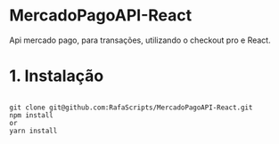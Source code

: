 # MercadoPagoAPI-React
Api mercado pago, para transações, utilizando o checkout pro e React.

<H1>1. Instalação</H1>

```

git clone git@github.com:RafaScripts/MercadoPagoAPI-React.git
npm install
or
yarn install

```